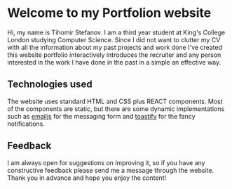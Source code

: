 # Welcome to my Portfolion website

Hi, my name is Tihomir Stefanov. I am a third year student at King's College London studying Computer Science. Since I did not want to clutter my CV with all the information about my past projects and work done I've created this website portfolio interactively introduces the recruiter and any person interested in the work I have done in the past in a simple an effective way. 

## Technologies used

The website uses standard HTML and CSS plus REACT components. Most of the components are static, but there are some dynamic implementations such as [emailjs](https://www.emailjs.com/) for the messaging form and [toastify](https://www.npmjs.com/package/react-toastify) for the fancy notifications.

## Feedback
I am always open for suggestions on improving it, so if you have any constructive feedback please send me a message through the website. Thank you in advance and hope you enjoy the content!




